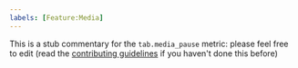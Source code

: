 ```yaml
---
labels: [Feature:Media]
---
```


This is a stub commentary for the `tab.media_pause` metric: please feel free to edit (read the
[contributing guidelines](https://github.com/mozilla/glean-annotations/blob/main/CONTRIBUTING.md)
if you haven't done this before)
